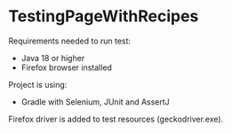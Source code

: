 # TestingPageWithRecipes

Requirements needed to run test:

* Java 18 or higher
* Firefox browser installed

Project is using:

* Gradle with Selenium, JUnit and AssertJ

Firefox driver is added to test resources (geckodriver.exe).
